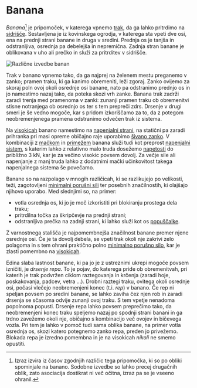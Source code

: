 # Banana

_Banana_[^1] je pripomoček, v katerega vpnemo [trak](trak), da ga lahko pritrdimo na [sidrišče](sidrisce). Sestavljena je iz kovinskega ogrodja, v katerega sta vpeti dve osi, ena na prednji strani banane in druga v sredini. Prednja os je tanjša in odstranljiva, osrednja pa debelejša in nepremična. Zadnja stran banane je oblikovana v uho ali prečko in služi za pritrditev v sidrišče.

[^1]: Izraz izvira iz časov zgodnjih različic tega pripomočka, ki so po obliki spominjale na banano. Sodobne izvedbe so lahko precej drugačnih oblik, zato asociacija dostikrat ni več očitna, izraz pa se je vseeno ohranil.

![Različne izvedbe banan](images/banane.jpg)

Trak v banano vpnemo tako, da ga najprej na želenem mestu preganemo v zanko; pramen traku, ki ga kanimo obremeniti, leži zgoraj. Zanko ovijemo za skoraj poln ovoj okoli osrednje osi banane, nato pa odstranimo prednjo os in jo namestimo nazaj tako, da poteka skozi vrh zanke. Banana trak zadrži zaradi trenja med pramenoma v zanki: zunanji pramen traku ob obremenitvi stisne notranjega ob osrednjo os ter s tem prepreči zdrs. Drsenje v drugi smeri je še vedno mogoče, kar s pridom izkoriščamo za to, da z potegom neobremenjenega pramena odstranimo odvečen trak iz sistema.

Na [visokicah](visokica) banano namestimo na [napenjalni strani](napenjalna-stran), na statični pa zaradi prihranka pri masi opreme običajno raje uporabimo [šivano zanko](sivana-zanka). V kombinaciji z [mačkom](macek) in [primežem](primez) banana služi tudi kot preprost [napenjalni sistem](napenjalni-sistem), s katerim lahko z relativno malo truda dosežemo [napetosti](napetost) do približno 3 kN, kar je za večino visokic povsem dovolj. Za večje sile ali napenjanje z manj truda lahko z dodatnimi mački učinkovitost takega napenjalnega sistema še povečamo.

Banane so na razpolago v mnogih različicah, ki se razlikujejo po velikosti, teži, zagotovljeni [minimalni porušni sili](minimalna-porusna-sila) ter posebnih značilnostih, ki olajšajo njihovo uporabo. Med slednjimi so, na primer:

* votla osrednja os, ki jo je moč izkoristiti pri blokiranju prostega dela traku;
* pritrdilna točka za škripčevje na prednji strani;
* odstranljiva prečka na zadnji strani, ki lahko služi kot os [popuščalke](popuscalka).

Z varnostnega stališča je najpomembnejša značilnost banane premer njene osrednje osi. Če je ta dovolj debela, se vpeti trak okoli nje zakrivi zelo polagoma in s tem ohrani praktično polno [minimalno porušno silo](minimalna-porusna-sila), kar je zlasti pomembno na [visokicah](visokica).

Edina slaba lastnost banane, ki pa jo je z ustreznimi ukrepi mogoče povsem izničiti, je _drsenje repa_. To je pojav, do katerega pride ob obremenitvah, pri katerih je trak podvržen ciklom raztegovanja in krčenja (zaradi hoje, poskakovanja, padcev, vetra ...). Drobni raztegi traku, ovitega okoli osrednje osi, počasi vlečejo neobremenjeni konec (t.i. _rep_) v banano. Če rep ni speljan povsem po sredini banane, se lahko zaviha čez njen rob in zaradi drsenja se sčasoma odvije zunanji ovoj traku. S tem vpetje nenadoma popolnoma popusti. Drsenje repa lahko povsem preprečimo tako, da neobremenjeni konec traku speljemo nazaj po spodnji strani banani in ga trdno zavežemo okoli nje, običajno s kombinacijo več ovojev in bičevega vozla. Pri tem je lahko v pomoč tudi sama oblika banane, na primer votla osrednja os, skozi katero potegnemo zanko repa, preden jo privežemo. Blokada repa je izredno pomembna in je na visokicah _nikoli_ ne smemo opustiti.
